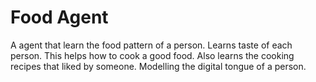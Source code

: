 # Food Agent

A agent that learn the food pattern of a person. Learns taste of each person.
This helps how to cook a good food. 
Also learns the cooking recipes that liked by someone.
Modelling the digital tongue of a person.